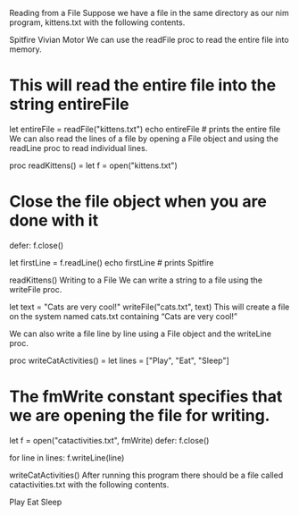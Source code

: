 Reading from a File
Suppose we have a file in the same directory as our nim program, kittens.txt with the following contents.

Spitfire
Vivian
Motor
We can use the readFile proc to read the entire file into memory.

# This will read the entire file into the string entireFile
let entireFile = readFile("kittens.txt")
echo entireFile  # prints the entire file
We can also read the lines of a file by opening a File object and using the readLine proc to read individual lines.

proc readKittens() =
  let f = open("kittens.txt")
  # Close the file object when you are done with it
  defer: f.close()

  let firstLine = f.readLine()
  echo firstLine  # prints Spitfire

readKittens()
Writing to a File
We can write a string to a file using the writeFile proc.

let text = "Cats are very cool!"
writeFile("cats.txt", text)
This will create a file on the system named cats.txt containing “Cats are very cool!”

We can also write a file line by line using a File object and the writeLine proc.

proc writeCatActivities() =
  let lines = ["Play", "Eat", "Sleep"]
  # The fmWrite constant specifies that we are opening the file for writing.
  let f = open("catactivities.txt", fmWrite)
  defer: f.close()

  for line in lines:
    f.writeLine(line)

writeCatActivities()
After running this program there should be a file called catactivities.txt with the following contents.

Play
Eat
Sleep